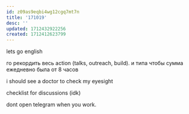 ```yaml
---
id: z09as9eqbi4wg12cgq7mt7n
title: '171019'
desc: ''
updated: 1712432922256
created: 1712412623799
---
```


lets go english

го рекордить весь action (talks, outreach, build). и типа чтобы сумма ежедневно была от 8 часов

i should see a doctor to check my eyesight

checklist for discussions (idk)

dont open telegram when you work. 